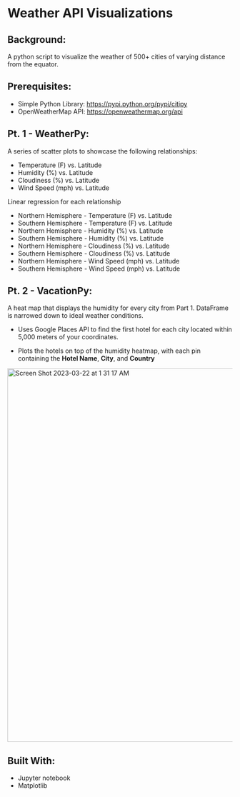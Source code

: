 # Weather API Visualizations

## Background:
A python script to visualize the weather of 500+ cities of varying distance from the equator. 

## Prerequisites:
* Simple Python Library: https://pypi.python.org/pypi/citipy
* OpenWeatherMap API: https://openweathermap.org/api

## Pt. 1 - WeatherPy:
A series of scatter plots to showcase the following relationships:

* Temperature (F) vs. Latitude
* Humidity (%) vs. Latitude
* Cloudiness (%) vs. Latitude
* Wind Speed (mph) vs. Latitude

Linear regression for each relationship

* Northern Hemisphere - Temperature (F) vs. Latitude
* Southern Hemisphere - Temperature (F) vs. Latitude
* Northern Hemisphere - Humidity (%) vs. Latitude
* Southern Hemisphere - Humidity (%) vs. Latitude
* Northern Hemisphere - Cloudiness (%) vs. Latitude
* Southern Hemisphere - Cloudiness (%) vs. Latitude
* Northern Hemisphere - Wind Speed (mph) vs. Latitude
* Southern Hemisphere - Wind Speed (mph) vs. Latitude

## Pt. 2 - VacationPy:
A heat map that displays the humidity for every city from Part 1. DataFrame is narrowed down to ideal weather conditions. 
* Uses Google Places API to find the first hotel for each city located within 5,000 meters of your coordinates.

* Plots the hotels on top of the humidity heatmap, with each pin containing the **Hotel Name**, **City**, and **Country**
<img width="837" alt="Screen Shot 2023-03-22 at 1 31 17 AM" src="https://user-images.githubusercontent.com/110379358/226820737-f242aa32-198c-4022-9666-e8d1c5bff823.png">

## Built With: 
* Jupyter notebook
* Matplotlib
